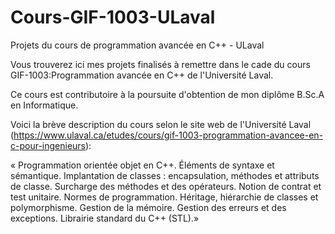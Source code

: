 # Cours-GIF-1003-ULaval
Projets du cours de programmation avancée en C++ - ULaval

Vous trouverez ici mes projets finalisés à remettre dans le cade du cours GIF-1003:Programmation avancée en C++ de l'Université Laval. 

Ce cours est contributoire à la poursuite d'obtention de mon diplôme B.Sc.A en Informatique.

Voici la brève description du cours selon le site web de l'Université Laval (https://www.ulaval.ca/etudes/cours/gif-1003-programmation-avancee-en-c-pour-ingenieurs):

« Programmation orientée objet en C++. Éléments de syntaxe et sémantique. Implantation de classes : encapsulation, méthodes et attributs de classe. Surcharge des méthodes et des opérateurs. Notion de contrat et test unitaire. Normes de programmation. Héritage, hiérarchie de classes et polymorphisme. Gestion de la mémoire. Gestion des erreurs et des exceptions. Librairie standard du C++ (STL).»
